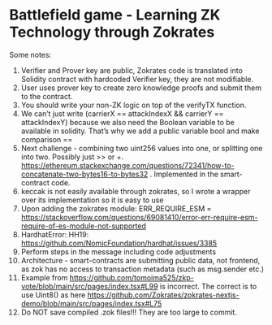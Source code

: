 # Battlefield game - Learning ZK Technology through Zokrates

Some notes:
1. Verifier and Prover key are public, Zokrates code is translated into Solidity contract with hardcoded Verifier key, they are not modifiable.
2. User uses prover key to create zero knowledge proofs and submit them to the contract.
3. You should write your non-ZK logic on top of the verifyTX function. 
4. We can’t just write (carrierX == attackIndexX && carrierY == attackIndexY) because we also need the Boolean variable to be available in solidity. That’s why we add a public variable bool and make comparison == 
5. Next challenge - combining two uint256 values into one, or splitting one into two. Possibly just >> or +. https://ethereum.stackexchange.com/questions/72341/how-to-concatenate-two-bytes16-to-bytes32 . Implemented in the smart-contract code.
6. keccak is not easily available through zokrates, so I wrote a wrapper over its implementation so it is easy to use 
7. Upon adding the zokrates module: ERR_REQUIRE_ESM =  https://stackoverflow.com/questions/69081410/error-err-require-esm-require-of-es-module-not-supported
8. HardhatError: HH19: https://github.com/NomicFoundation/hardhat/issues/3385
9.   Perform steps in the message including code adjustments
10. Architecture - smart-contracts are submitting public data, not frontend, as zok has no access to transaction metadata (such as msg.sender etc.)
11. Example from https://github.com/tomoima525/zkp-vote/blob/main/src/pages/index.tsx#L99 is incorrect. The correct is to use Uint8() as here https://github.com/Zokrates/zokrates-nextjs-demo/blob/main/src/pages/index.tsx#L75 
12. Do NOT save compiled .zok files!!! They are too large to commit.